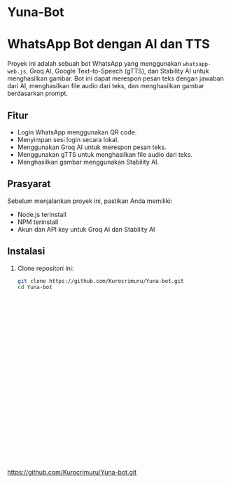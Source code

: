 # Yuna-Bot

# WhatsApp Bot dengan AI dan TTS

Proyek ini adalah sebuah bot WhatsApp yang menggunakan `whatsapp-web.js`, Groq AI, Google Text-to-Speech (gTTS), dan Stability AI untuk menghasilkan gambar. Bot ini dapat merespon pesan teks dengan jawaban dari AI, menghasilkan file audio dari teks, dan menghasilkan gambar berdasarkan prompt.

## Fitur

- Login WhatsApp menggunakan QR code.
- Menyimpan sesi login secara lokal.
- Menggunakan Groq AI untuk merespon pesan teks.
- Menggunakan gTTS untuk menghasilkan file audio dari teks.
- Menghasilkan gambar menggunakan Stability AI.

## Prasyarat

Sebelum menjalankan proyek ini, pastikan Anda memiliki:

- Node.js terinstall
- NPM terinstall
- Akun dan API key untuk Groq AI dan Stability AI

## Instalasi

1. Clone repositori ini:

   ```sh
   git clone https://github.com/Kurocrimuru/Yuna-bot.git
   cd Yuna-bot






























https://github.com/Kurocrimuru/Yuna-bot.git
